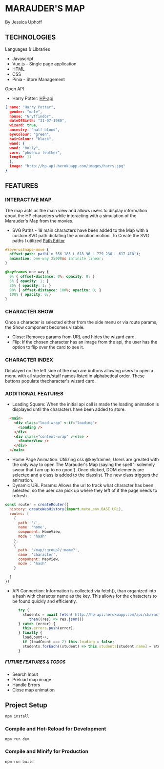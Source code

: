 # MARAUDER'S MAP

By Jessica Uphoff

## TECHNOLOGIES

Languages & Libraries

- Javascript
- Vue.js - Single page application
- HTML
- CSS
- Pinia - Store Management

Open API

- Harry Potter: [HP-api](http://hp-api.herokuapp.com/)

```json
{ name: "Harry Potter",
  gender: "male",
  house: "Gryffindor",
  dateOfBirth: "31-07-1980",
  wizard: true,
  ancestry: "half-blood",
  eyeColour: "green",
  hairColour: "black",
  wand: {
  wood: "holly",
  core: "phoenix feather",
  length: 11
  },
  image: "http://hp-api.herokuapp.com/images/harry.jpg"
}
```

## FEATURES

### INTERACTIVE MAP

The map acts as the main view and allows users to display information about the HP characters while interacting with a simulation of the Marauder's Map from the movies.

- SVG Paths - 18 main characters have been added to the Map with a custom SVG path dictating the animation motion.
     To Create the SVG paths I utilized [Path Editor](https://yqnn.github.io/svg-path-editor/)


```css
#SeverusSnape-move {
  offset-path: path('m 556 185 L 618 96 L 779 230 L 617 410');
  animation: one-way 25000ms infinite linear;
}

@keyframes one-way {
  0% { offset-distance: 0%; opacity: 0; }
  5% { opacity: 1; }
  85% { opacity: 1; }
  90% { offset-distance: 100%; opacity: 0; }
  100% { opacity: 0;}
}
```

### CHARACTER SHOW

Once a character is selected either from the side menu or via route params, the Show component becomes visable.

- Close: Removes params from URL and hides the wizard card.
- Flip: If the chosen character has an image from the api, the user has the option to flip over the card to see it.

### CHARACTER INDEX

Displayed on the left side of the map are buttons allowing users to open a menu with all students/staff names listed in alphabetical order. These buttons populate thecharacter's wizard card.

### ADDITIONAL FEATURES

- Loading Square: When the initial api call is made the loading animation is displayed until the characters have been added to store.

```HTML
  <main>
    <div class="load-wrap" v-if="loading">
      <Loading />
    </div>
    <div class="content-wrap" v-else >
      <RouterView />
    </div>
  </main>
```

- Home Page Animation: Utilizing css @keyframes, Users are greated with the only way to open The Marauder's Map (saying the spell 'I solemnly swear that I am up to no good'). Once clicked, DOM elements are selected and a class is added to the classlist. The new class triggers the animation.
- Dynamic URL Params: Allows the url to track what character has been selected, so the user can pick up where they left of if the page needs to refresh. 

```Javascript
const router = createRouter({
  history: createWebHistory(import.meta.env.BASE_URL),
  routes: [
    {
      path: '/',
      name: 'home',
      component: HomeView,
      mode : 'hash'
    },
    {
      path: '/map/:group?/:name?',
      name: 'character',
      component: MapView,
      mode : 'hash'
    }

  ]
})
```

- API Connection: Information is collected via fetch(), than organized into a hash with character name as the key. This allows for the chatacters to be found quickly and efficiently.

```Javascript
      try {
        students = await fetch('http://hp-api.herokuapp.com/api/characters/students')
          .then((res) => res.json())
      } catch (error) {
        this.errors.push(error);
      } finally {
        loadCount++;
        if (loadCount === 2) this.loading = false;
        students.forEach((student) => this.students[student.name] = student)
      }
```

##### FUTURE FEATURES & TODOS

- Search Input
- Preload map image
- Handle Errors
- Close map animation

## Project Setup

```sh
npm install
```

### Compile and Hot-Reload for Development

```sh
npm run dev
```

### Compile and Minify for Production

```sh
npm run build
```
